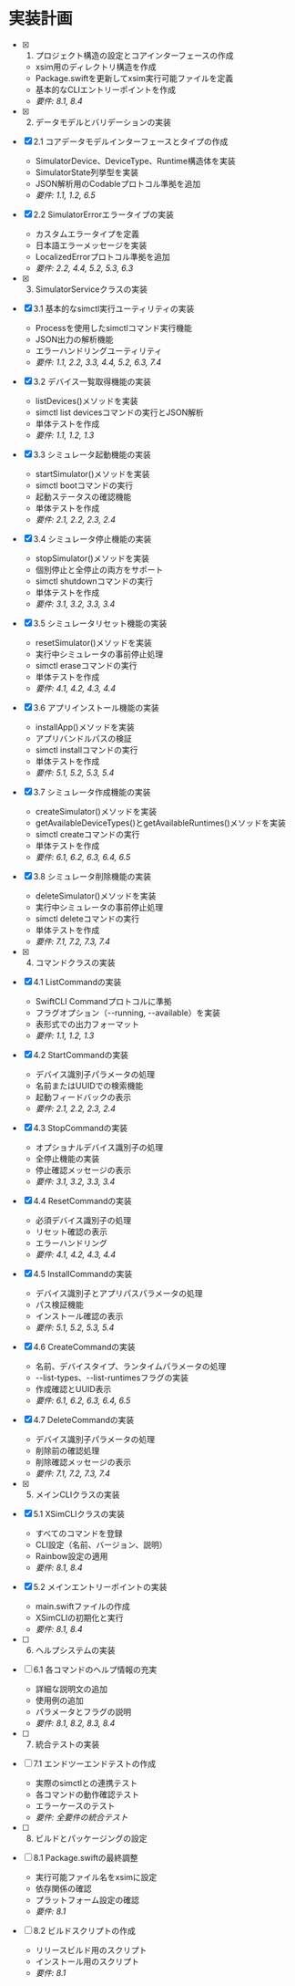 # 実装計画

- [x] 1. プロジェクト構造の設定とコアインターフェースの作成
  - xsim用のディレクトリ構造を作成
  - Package.swiftを更新してxsim実行可能ファイルを定義
  - 基本的なCLIエントリーポイントを作成
  - _要件: 8.1, 8.4_

- [x] 2. データモデルとバリデーションの実装
- [x] 2.1 コアデータモデルインターフェースとタイプの作成
  - SimulatorDevice、DeviceType、Runtime構造体を実装
  - SimulatorState列挙型を実装
  - JSON解析用のCodableプロトコル準拠を追加
  - _要件: 1.1, 1.2, 6.5_

- [x] 2.2 SimulatorErrorエラータイプの実装
  - カスタムエラータイプを定義
  - 日本語エラーメッセージを実装
  - LocalizedErrorプロトコル準拠を追加
  - _要件: 2.2, 4.4, 5.2, 5.3, 6.3_

- [x] 3. SimulatorServiceクラスの実装
- [x] 3.1 基本的なsimctl実行ユーティリティの実装
  - Processを使用したsimctlコマンド実行機能
  - JSON出力の解析機能
  - エラーハンドリングユーティリティ
  - _要件: 1.1, 2.2, 3.3, 4.4, 5.2, 6.3, 7.4_

- [x] 3.2 デバイス一覧取得機能の実装
  - listDevices()メソッドを実装
  - simctl list devicesコマンドの実行とJSON解析
  - 単体テストを作成
  - _要件: 1.1, 1.2, 1.3_

- [x] 3.3 シミュレータ起動機能の実装
  - startSimulator()メソッドを実装
  - simctl bootコマンドの実行
  - 起動ステータスの確認機能
  - 単体テストを作成
  - _要件: 2.1, 2.2, 2.3, 2.4_

- [x] 3.4 シミュレータ停止機能の実装
  - stopSimulator()メソッドを実装
  - 個別停止と全停止の両方をサポート
  - simctl shutdownコマンドの実行
  - 単体テストを作成
  - _要件: 3.1, 3.2, 3.3, 3.4_

- [x] 3.5 シミュレータリセット機能の実装
  - resetSimulator()メソッドを実装
  - 実行中シミュレータの事前停止処理
  - simctl eraseコマンドの実行
  - 単体テストを作成
  - _要件: 4.1, 4.2, 4.3, 4.4_

- [x] 3.6 アプリインストール機能の実装
  - installApp()メソッドを実装
  - アプリバンドルパスの検証
  - simctl installコマンドの実行
  - 単体テストを作成
  - _要件: 5.1, 5.2, 5.3, 5.4_

- [x] 3.7 シミュレータ作成機能の実装
  - createSimulator()メソッドを実装
  - getAvailableDeviceTypes()とgetAvailableRuntimes()メソッドを実装
  - simctl createコマンドの実行
  - 単体テストを作成
  - _要件: 6.1, 6.2, 6.3, 6.4, 6.5_

- [x] 3.8 シミュレータ削除機能の実装
  - deleteSimulator()メソッドを実装
  - 実行中シミュレータの事前停止処理
  - simctl deleteコマンドの実行
  - 単体テストを作成
  - _要件: 7.1, 7.2, 7.3, 7.4_

- [x] 4. コマンドクラスの実装
- [x] 4.1 ListCommandの実装
  - SwiftCLI Commandプロトコルに準拠
  - フラグオプション（--running, --available）を実装
  - 表形式での出力フォーマット
  - _要件: 1.1, 1.2, 1.3_

- [x] 4.2 StartCommandの実装
  - デバイス識別子パラメータの処理
  - 名前またはUUIDでの検索機能
  - 起動フィードバックの表示
  - _要件: 2.1, 2.2, 2.3, 2.4_

- [x] 4.3 StopCommandの実装
  - オプショナルデバイス識別子の処理
  - 全停止機能の実装
  - 停止確認メッセージの表示
  - _要件: 3.1, 3.2, 3.3, 3.4_

- [x] 4.4 ResetCommandの実装
  - 必須デバイス識別子の処理
  - リセット確認の表示
  - エラーハンドリング
  - _要件: 4.1, 4.2, 4.3, 4.4_

- [x] 4.5 InstallCommandの実装
  - デバイス識別子とアプリパスパラメータの処理
  - パス検証機能
  - インストール確認の表示
  - _要件: 5.1, 5.2, 5.3, 5.4_

- [x] 4.6 CreateCommandの実装
  - 名前、デバイスタイプ、ランタイムパラメータの処理
  - --list-types、--list-runtimesフラグの実装
  - 作成確認とUUID表示
  - _要件: 6.1, 6.2, 6.3, 6.4, 6.5_

- [x] 4.7 DeleteCommandの実装
  - デバイス識別子パラメータの処理
  - 削除前の確認処理
  - 削除確認メッセージの表示
  - _要件: 7.1, 7.2, 7.3, 7.4_

- [x] 5. メインCLIクラスの実装
- [x] 5.1 XSimCLIクラスの実装
  - すべてのコマンドを登録
  - CLI設定（名前、バージョン、説明）
  - Rainbow設定の適用
  - _要件: 8.1, 8.4_

- [x] 5.2 メインエントリーポイントの実装
  - main.swiftファイルの作成
  - XSimCLIの初期化と実行
  - _要件: 8.1, 8.4_

- [ ] 6. ヘルプシステムの実装
- [ ] 6.1 各コマンドのヘルプ情報の充実
  - 詳細な説明文の追加
  - 使用例の追加
  - パラメータとフラグの説明
  - _要件: 8.1, 8.2, 8.3, 8.4_

- [ ] 7. 統合テストの実装
- [ ] 7.1 エンドツーエンドテストの作成
  - 実際のsimctlとの連携テスト
  - 各コマンドの動作確認テスト
  - エラーケースのテスト
  - _要件: 全要件の統合テスト_

- [ ] 8. ビルドとパッケージングの設定
- [ ] 8.1 Package.swiftの最終調整
  - 実行可能ファイル名をxsimに設定
  - 依存関係の確認
  - プラットフォーム設定の確認
  - _要件: 8.1_

- [ ] 8.2 ビルドスクリプトの作成
  - リリースビルド用のスクリプト
  - インストール用のスクリプト
  - _要件: 8.1_